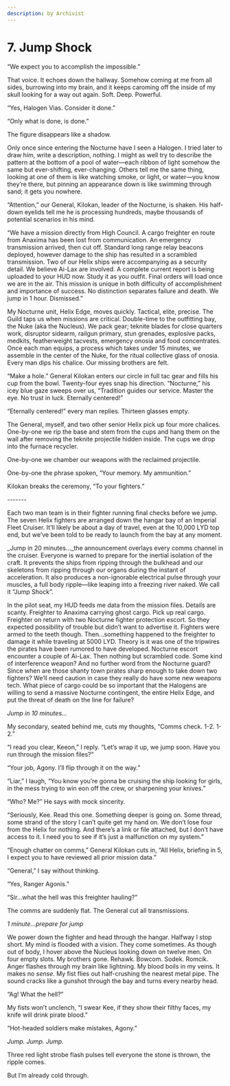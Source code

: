 ```yaml
---
description: by Archivist
---
```


# 7. Jump Shock

“We expect you to accomplish the impossible.”

That voice. It echoes down the hallway. Somehow coming at me from all sides, burrowing into my brain, and it keeps caroming off the inside of my skull looking for a way out again. Soft. Deep. Powerful.

“Yes, Halogen Vias. Consider it done.”

“Only what is done, is done.”

The figure disappears like a shadow.

Only once since entering the Nocturne have I seen a Halogen. I tried later to draw him, write a description, nothing. I might as well try to describe the pattern at the bottom of a pool of water—each ribbon of light somehow the same but ever-shifting, ever-changing. Others tell me the same thing, looking at one of them is like watching smoke, or light, or water—you know they’re there, but pinning an appearance down is like swimming through sand; it gets you nowhere.

“Attention,” our General, Kilokan, leader of the Nocturne, is shaken. His half-down eyelids tell me he is processing hundreds, maybe thousands of potential scenarios in his mind.&#x20;

“We have a mission directly from High Council. A cargo freighter en route from Anaxima has been lost from communication. An emergency transmission arrived, then cut off. Standard long range relay beacons deployed, however damage to the ship has resulted in a scrambled transmission. Two of our Helix ships were accompanying as a security detail. We believe Ai-Lax are involved. A complete current report is being uploaded to your HUD now. Study it as you outfit. Final orders will load once we are in the air. This mission is unique in both difficulty of accomplishment and importance of success. No distinction separates failure and death. We jump in 1 hour. Dismissed.”

My Nocturne unit, Helix Edge, moves quickly. Tactical, elite, precise. The Guild taps us when missions are critical. Double-time to the outfitting bay, the Nuke (aka the Nucleus). We pack gear; teknite blades for close quarters work, disruptor sidearm, railgun primary, stun grenades, explosive packs, medkits, featherweight tacvests, emergency onosia and food concentrates. Once each man equips, a process which takes under 15 minutes, we assemble in the center of the Nuke, for the ritual collective glass of onosia. Every man dips his chalice. Our missing brothers are felt.

“Make a hole.” General Kilokan enters our circle in full tac gear and fills his cup from the bowl. Twenty-four eyes snap his direction. “Nocturne,” his icey blue gaze sweeps over us, “Tradition guides our service. Master the eye. No trust in luck. Eternally centered!”&#x20;

“Eternally centered!” every man replies. Thirteen glasses empty.&#x20;

The General, myself, and two other senior Helix pick up four more chalices. One-by-one we rip the base and stem from the cups and hang them on the wall after removing the teknite projectile hidden inside. The cups we drop into the furnace recycler.&#x20;

One-by-one we chamber our weapons with the reclaimed projectile.&#x20;

One-by-one the phrase spoken, “Your memory. My ammunition.”

Kilokan breaks the ceremony, “To your fighters.”

\-------

Each two man team is in their fighter running final checks before we jump. The seven Helix fighters are arranged down the hangar bay of an Imperial Fleet Cruiser. It’ll likely be about a day of travel, even at the 10,000 LYD top end, but we’ve been told to be ready to launch from the bay at any moment.&#x20;

_Jump in 20 minutes…_the announcement overlays every comms channel in the cruiser. Everyone is warned to prepare for the inertial isolation of the craft. It prevents the ships from ripping through the bulkhead and our skeletons from ripping through our organs during the instant of acceleration. It also produces a non-ignorable electrical pulse through your muscles, a full body ripple—like leaping into a freezing river naked. We call it “Jump Shock”.

In the pilot seat, my HUD feeds me data from the mission files. Details are scanty. Freighter to Anaxima carrying ghost cargo. Pick up real cargo. Freighter on return with two Nocturne fighter protection escort. So they expected possibility of trouble but didn’t want to advertise it. Fighters were armed to the teeth though. Then…something happened to the freighter to damage it while traveling at 5000 LYD. Theory is it was one of the tripwires the pirates have been rumored to have developed. Nocturne escort encounter a couple of Ai-Lax. Then nothing but scrambled code. Some kind of interference weapon? And no further word from the Nocturne guard? Since when are those shanty town pirates sharp enough to take down two fighters? We’ll need caution in case they really do have some new weapons tech. What piece of cargo could be so important that the Halogens are willing to send a massive Nocturne contingent, the entire Helix Edge, and put the threat of death on the line for failure?

_Jump in 10 minutes…_

My secondary, seated behind me, cuts my thoughts, “Comms check. 1-2. 1-2.”

“I read you clear, Keeon,” I reply. “Let’s wrap it up, we jump soon. Have you run through the mission files?”

“Your job, Agony. I’ll flip through it on the way.”

“Liar,” I laugh, “You know you’re gonna be cruising the ship looking for girls, in the mess trying to win eon off the crew, or sharpening your knives.”

“Who? Me?” He says with mock sincerity.

“Seriously, Kee. Read this one. Something deeper is going on. Some thread, some strand of the story I can’t quite get my hand on. We don’t lose four from the Helix for nothing. And there’s a link or file attached, but I don’t have access to it. I need you to see if it’s just a malfunction on my system.”

“Enough chatter on comms,” General Kilokan cuts in, “All Helix, briefing in 5, I expect you to have reviewed all prior mission data.”

“General,” I say without thinking.

“Yes, Ranger Agonis.”

“Sir…what the hell was this freighter hauling?”

The comms are suddenly flat. The General cut all transmissions.

_1 minute…prepare for jump_

We power down the fighter and head through the hangar. Halfway I stop short. My mind is flooded with a vision. They come sometimes. As though out of body, I hover above the Nucleus looking down on twelve men. On four empty slots. My brothers gone. Rehawk. Bowcom. Sodek. Romcik. Anger flashes through my brain like lightning. My blood boils in my veins. It makes no _sense_. My fist flies out half-crushing the nearest metal pipe. The sound cracks like a gunshot through the bay and turns every nearby head.

“Ag! What the hell?”

My fists won’t unclench, “I swear Kee, if they show their filthy faces, my knife will drink pirate blood.”

“Hot-headed soldiers make mistakes, Agony.”&#x20;

_Jump. Jump. Jump._

Three red light strobe flash pulses tell everyone the stone is thrown, the ripple comes.

But I’m already cold through.
